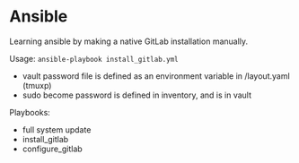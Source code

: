 # Ansible

Learning ansible by making a native GitLab installation manually.

Usage:
`ansible-playbook install_gitlab.yml`  
- vault password file is defined as an environment variable in /layout.yaml (tmuxp)
- sudo become password is defined in inventory, and is in vault

Playbooks:
- full system update
- install_gitlab
- configure_gitlab
